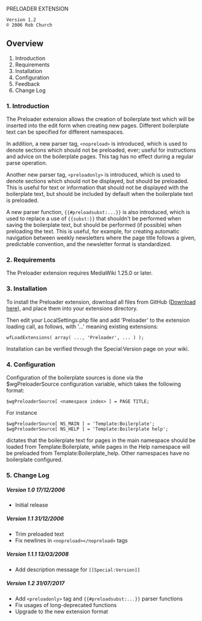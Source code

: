 PRELOADER EXTENSION

	Version 1.2
	© 2006 Rob Church

## Overview

1. Introduction
2. Requirements
3. Installation
4. Configuration
5. Feedback
6. Change Log

### 1. Introduction

The Preloader extension allows the creation of boilerplate text which will
be inserted into the edit form when creating new pages. Different boilerplate
text can be specified for different namespaces.

In addition, a new parser tag, `<nopreload>` is introduced, which is used to
denote sections which should not be preloaded, ever; useful for instructions
and advice on the boilerplate pages. This tag has no effect during a regular
parse operation.

Another new parser tag, `<preloadonly>` is introduced, which is used to denote
sections which should not be displayed, but should be preloaded. This is
useful for text or information that should not be displayed with the
boilerplate text, but should be included by default when the boilerplate text
is preloaded.

A new parser function, `{{#preloadsubst:...}}` is also introduced, which is used
to replace a use of `{{subst:}}` that shouldn't be performed when saving the
boilerplate text, but should be performed (if possible) when preloading the
text. This is useful, for example, for creating automatic navigation between
weekly newsletters where the page title follows a given, predictable
convention, and the newsletter format is standardized.

### 2. Requirements

The Preloader extension requires MediaWiki 1.25.0 or later.

### 3. Installation

To install the Preloader extension, download all files from GitHub ([Download here](https://github.com/PNNL-Comp-Mass-Spec/Mediawiki-Preloader/releases/latest)), and
place them into your extensions directory.

Then edit your LocalSettings.php file and add 'Preloader' to the extension
loading call, as follows, with '...' meaning existing extensions:
```
wfLoadExtensions( array( ..., 'Preloader', ... ) );
```
Installation can be verified through the Special:Version page on your wiki.

### 4. Configuration

Configuration of the boilerplate sources is done via the $wgPreloaderSource
configuration variable, which takes the following format:
```
$wgPreloaderSource[ <namespace index> ] = PAGE TITLE;
```
For instance
```
$wgPreloaderSource[ NS_MAIN ] = 'Template:Boilerplate';
$wgPreloaderSource[ NS_HELP ] = 'Template:Boilerplate help';
```
dictates that the boilerplate text for pages in the main namespace should be
loaded from Template:Boilerplate, while pages in the Help namespace will be
preloaded from Template:Boilerplate_help. Other namespaces have no boilerplate
configured.

### 5. Change Log

##### Version 1.0 17/12/2006
* Initial release

##### Version 1.1 31/12/2006
* Trim preloaded text
* Fix newlines in `<nopreload></nopreload>` tags

##### Version 1.1.1 13/03/2008
* Add description message for `[[Special:Version]]`

##### Version 1.2 31/07/2017
* Add `<preloadonly>` tag and `{{#preloadsubst:...}}` parser functions
* Fix usages of long-deprecated functions
* Upgrade to the new extension format
